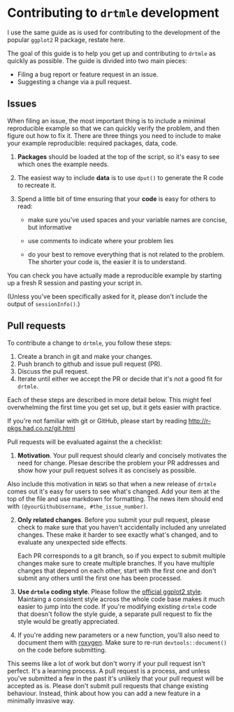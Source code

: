 # Contributing to `drtmle` development

I use the same guide as is used for contributing to the development of the popular `ggplot2` R package, restate here. 

The goal of this guide is to help you get up and contributing to `drtmle` as
quickly as possible. The guide is divided into two main pieces:

* Filing a bug report or feature request in an issue.
* Suggesting a change via a pull request.

## Issues

When filing an issue, the most important thing is to include a minimal
reproducible example so that we can quickly verify the problem, and then figure
out how to fix it. There are three things you need to include to make your
example reproducible: required packages, data, code.

1.  **Packages** should be loaded at the top of the script, so it's easy to
    see which ones the example needs.

2.  The easiest way to include **data** is to use `dput()` to generate the R
    code to recreate it.

3.  Spend a little bit of time ensuring that your **code** is easy for others to
    read:

    * make sure you've used spaces and your variable names are concise, but
      informative

    * use comments to indicate where your problem lies

    * do your best to remove everything that is not related to the problem.
     The shorter your code is, the easier it is to understand.

You can check you have actually made a reproducible example by starting up a
fresh R session and pasting your script in.

(Unless you've been specifically asked for it, please don't include the output
of `sessionInfo()`.)

## Pull requests

To contribute a change to `drtmle`, you follow these steps:

1. Create a branch in git and make your changes.
2. Push branch to github and issue pull request (PR).
3. Discuss the pull request.
4. Iterate until either we accept the PR or decide that it's not a good fit for
   `drtmle`.

Each of these steps are described in more detail below. This might feel
overwhelming the first time you get set up, but it gets easier with practice.

If you're not familiar with git or GitHub, please start by reading
<http://r-pkgs.had.co.nz/git.html>

Pull requests will be evaluated against the a checklist:

1.  __Motivation__. Your pull request should clearly and concisely motivates the
   need for change. Plesae describe the problem your PR addresses and show
   how your pull request solves it as concisely as possible.

   Also include this motivation in `NEWS` so that when a new release of
   `drtmle` comes out it's easy for users to see what's changed. Add your
   item at the top of the file and use markdown for formatting. The
   news item should end with `(@yourGithubUsername, #the_issue_number)`.

2.  __Only related changes__. Before you submit your pull request, please
    check to make sure that you haven't accidentally included any unrelated
    changes. These make it harder to see exactly what's changed, and to
    evaluate any unexpected side effects.

    Each PR corresponds to a git branch, so if you expect to submit
    multiple changes make sure to create multiple branches. If you have
    multiple changes that depend on each other, start with the first one
    and don't submit any others until the first one has been processed.

3.  __Use `drtmle` coding style__. Please follow the
    [official ggplot2 style](http://adv-r.had.co.nz/Style.html). Maintaing
    a consistent style across the whole code base makes it much easier to
    jump into the code. If you're modifying existing `drtmle` code that
    doesn't follow the style guide, a separate pull request to fix the
    style would be greatly appreciated.

4.  If you're adding new parameters or a new function, you'll also need
    to document them with [roxygen](https://github.com/klutometis/roxygen).
    Make sure to re-run `devtools::document()` on the code before submitting.

This seems like a lot of work but don't worry if your pull request isn't
perfect. It's a learning process. A pull request is a process, and unless
you've submitted a few in the past it's unlikely that your pull request will be
accepted as is. Please don't submit pull requests that change existing
behaviour. Instead, think about how you can add a new feature in a minimally
invasive way.